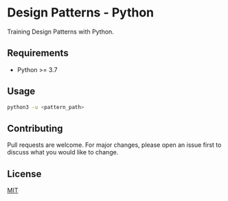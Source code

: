 # Design Patterns - Python

Training Design Patterns with Python.

## Requirements

- Python >= 3.7

## Usage

```sh
python3 -u <pattern_path>
```

## Contributing
Pull requests are welcome. For major changes, please open an issue first to discuss what you would like to change.

## License
[MIT](https://choosealicense.com/licenses/mit/)